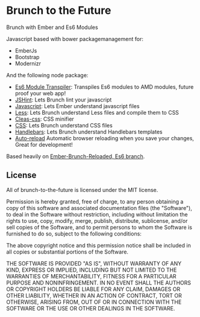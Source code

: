 # Brunch to the Future

Brunch with Ember and Es6 Modules

Javascript based with bower packagemanagement for:

- EmberJs
- Bootstrap
- Modernizr

And the following node package:

- [Es6 Module Transpiler](https://github.com/gcollazo/es6-module-transpiler-brunch): Transpiles Es6 modules to AMD modules, future proof your web app!
- [JSHint](https://github.com/brunch/jshint-brunch): Lets Brunch lint your javascript
- [Javascript](https://github.com/brunch/javascript-brunch): Lets Ember understand javascript files
- [Less](https://github.com/brunch/less-brunch): Lets Brunch understand Less files and compile them to CSS
- [Cleas-css](https://github.com/brunch/clean-css-brunch): CSS minifier
- [CSS](https://github.com/brunch/css-brunch): Lets Brunch understand CSS files
- [Handlebars](https://github.com/brunch/handlebars-brunch): Lets Brunch understand Handlebars templates
- [Auto-reload](https://github.com/brunch/auto-reload-brunch) Automatic browser reloading when you save your changes, Great for development!

Based heavily on [Ember-Brunch-Reloaded, Es6 branch](https://github.com/gcollazo/brunch-with-ember-reloaded/tree/es6).

## License

All of brunch-to-the-future is licensed under the MIT license.


Permission is hereby granted, free of charge, to any person obtaining a copy of this software and associated documentation files (the "Software"), to deal in the Software without restriction, including without limitation the rights to use, copy, modify, merge, publish, distribute, sublicense, and/or sell copies of the Software, and to permit persons to whom the Software is furnished to do so, subject to the following conditions:

The above copyright notice and this permission notice shall be included in all copies or substantial portions of the Software.

THE SOFTWARE IS PROVIDED "AS IS", WITHOUT WARRANTY OF ANY KIND, EXPRESS OR IMPLIED, INCLUDING BUT NOT LIMITED TO THE WARRANTIES OF MERCHANTABILITY, FITNESS FOR A PARTICULAR PURPOSE AND NONINFRINGEMENT. IN NO EVENT SHALL THE AUTHORS OR COPYRIGHT HOLDERS BE LIABLE FOR ANY CLAIM, DAMAGES OR OTHER LIABILITY, WHETHER IN AN ACTION OF CONTRACT, TORT OR OTHERWISE, ARISING FROM, OUT OF OR IN CONNECTION WITH THE SOFTWARE OR THE USE OR OTHER DEALINGS IN THE SOFTWARE.
